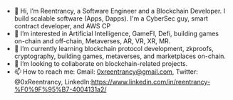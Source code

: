 - 👋 Hi, I’m Reentrancy, a Software Engineer and a Blockchain Developer. I build scalable software (Apps, Dapps). I'm a CyberSec guy, smart contract developer, and AWS CP
- 👀 I’m interested in Artificial Intelligence, GameFI, Defi, building games on-chain and off-chain, Metaverses, AR, VR, XR, MR.
- 🌱 I’m currently learning blockchain protocol development, zkproofs, cryptography, building games, metaverses, and marketplaces on-chain.
- 💞️ I’m looking to collaborate on blockchain-related projects.
- 📫 How to reach me: Gmail: 0xreentrancy@gmail.com, Twitter: @0xReentrancy, LinkedIn:https://www.linkedin.com/in/reentrancy-%F0%9F%95%B7-4004131a2/

<!---
Cyber-Mitch/Cyber-Mitch is a ✨ special ✨ repository because its `README.md` (this file) appears on your GitHub profile.
You can click the Preview link to take a look at your changes.
--->
